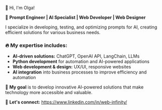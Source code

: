 🚀 Hi, I'm Olga! 

💎 **Prompt Engineer | AI Specialist | Web Developer | Web Designer**  

I specialize in developing, testing, and optimizing prompts for AI, creating efficient solutions for various business needs.  

### 🔥 My expertise includes:  
- **AI-driven solutions:** ChatGPT, OpenAI API, LangChain, LLMs  
- **Python development** for automation and AI-powered applications  
- **Web development & design:** UX/UI, responsive websites  
- **AI integration** into business processes to improve efficiency and automation  

🎯 **My goal** is to develop innovative AI-powered solutions that make technology more accessible and valuable.  

📩 **Let's connect:** https://www.linkedin.com/in/web-infinity/
